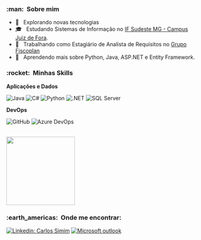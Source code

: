 <h3> :man: &nbsp;Sobre mim </h3>

- 🤔 &nbsp; Explorando novas tecnologias
- 🎓 &nbsp; Estudando Sistemas de Informação no <a href="https://www.ifsudestemg.edu.br/juizdefora">IF Sudeste MG - Campus Juiz de Fora</a>.
- 💼 &nbsp; Trabalhando como Estagiário de Analista de Requisitos no <a href="https://grupofiscoplan.com.br/">Grupo Fiscoplan</a>
- 🌱 &nbsp; Aprendendo mais sobre Python, Java, ASP.NET e Entity Framework.

<h3> :rocket: &nbsp;Minhas Skills </h3>

**Aplicações e Dados**

  ![Java](https://img.shields.io/badge/Java-ED8B00?style=for-the-badge&logo=java&logoColor=white)
  ![C#](https://img.shields.io/badge/C%23-239120?style=for-the-badge&logo=c-sharp&logoColor=white)
  ![Python](https://img.shields.io/badge/Python-3776AB?style=for-the-badge&logo=python&logoColor=white)
  ![.NET](https://img.shields.io/badge/.NET-5C2D91?style=for-the-badge&logo=.net&logoColor=white)
  ![SQL Server](https://img.shields.io/badge/Microsoft_SQL_Server-CC2927?style=for-the-badge&logo=microsoft-sql-server&logoColor=white)

**DevOps**

  ![GitHub](https://img.shields.io/badge/GitHub-100000?style=for-the-badge&logo=github&logoColor=white)
  ![Azure DevOps](https://img.shields.io/badge/Microsoft_Azure-0089D6?style=for-the-badge&logo=microsoft-azure&logoColor=white)

<br/>

<a href="https://github.com/Carlos-Simim">
  <img height="180em" src="https://github-readme-stats.vercel.app/api?username=Carlos-Simim&theme=dracula&show_icons=true" />
</a>

<br/>

<h3> :earth_americas: &nbsp;Onde me encontrar: </h3> 

[![Linkedin: Carlos Simim](https://img.shields.io/badge/LinkedIn-0077B5?style=for-the-badge&logo=linkedin&logoColor=white)](https://www.linkedin.com/in/carlos-eduardo-amaral-simim-840683212/)
[![Microsoft outlook](https://img.shields.io/badge/Microsoft_Outlook-0078D4?style=for-the-badge&logo=microsoft-outlook&logoColor=white)](mailto:carlinhossimim@hotmail.com)
